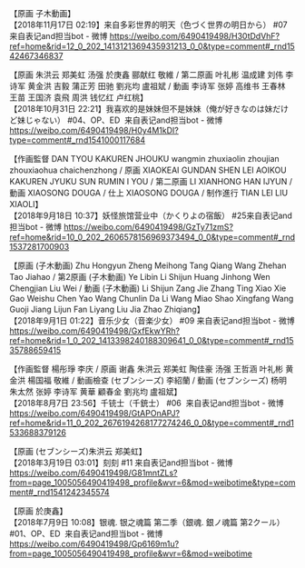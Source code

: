 【原画   子木動画】  
【2018年11月17日 02:19】来自多彩世界的明天（色づく世界の明日から） #07 来自表记and担当bot - 微博 https://weibo.com/6490419498/H30tDdVhF?ref=home&rid=12_0_202_1413121369435931213_0_0&type=comment#_rnd1542467346837  
  
  
【原画   朱洪云  郑美虹  汤强  於庚鑫  郦献红  敬維  /  第二原画   叶礼彬  温成建  刘伟  李诗军  黄金洪  吉毅  蒲正芳  田驰  劉兆均  盧祖斌  /  動画   李诗军  张婷  高维书  王春林  王苗  王国济  袁飛  周洪  钱忆红  卢红桃】  
【2018年10月31日 22:21】我喜欢的是妹妹但不是妹妹（俺が好きなのは妹だけど妹じゃない） #04、OP、ED ​​​​ 来自表记and担当bot - 微博 https://weibo.com/6490419498/H0y4M1kDI?type=comment#_rnd1541000117684   
  
  
【作画監督   DAN TYOU   KAKUREN JHOUKU     wangmin   zhuxiaolin   zhoujian   zhouxiaohua   chaichenzhong  /  原画   XIAOKEAI GUNDAN    SHEN LEI    AOIKOU    KAKUREN JYUKU    SUN RUMIN    I YOU  /  第二原画   LI XIANHONG   HAN IJYUN  /  動画   XIAOSONG DOUGA  /  仕上   XIAOSONG DOUGA  /  制作進行   TIAN LEI   LIU XIAOLI】  
【2018年9月18日 10:37】妖怪旅馆营业中（かくりよの宿飯） #25 ​​​​来自表记and担当bot - 微博 https://weibo.com/6490419498/GzTy71zmS?ref=home&rid=10_0_202_2606578156969373494_0_0&type=comment#_rnd1537281700903  
  
  
【原画   (子木動画) Zhu Hongyun    Zheng Meihong    Tang Qiang    Wang Zhehan    Tao Jiahao  /  第2原画   (子木動画) Ye Libin    Li Shijun    Huang Jinhong    Wen Chengjian   Liu Wei  /  動画   (子木動画) Li Shijun    Zang Jie    Zhang Ting    Xiao Xie    Gao Weishu    Chen Yao    Wang Chunlin    Da Li    Wang Miao    Shao Xingfang    Wang Guoji    Jiang Lijun    Fan Liyang    Liu Jia    Zhao Zhiqiang】  
【2018年9月1日 01:22】音乐少女（音楽少女） #09 来自表记and担当bot - 微博 https://weibo.com/6490419498/GxfEkwYRh?ref=home&rid=1_0_202_1413398240188309641_0_0&type=comment#_rnd1535788659415  
  
  
【作画監督   楊彤琤   李庆  /  原画   谢鑫   朱洪云  郑美虹  陶佳豪   汤强  王哲涵   叶礼彬  黄金洪  楊国福   敬維  /  動画檢查   (セブンシーズ) 李紹蘭  /  動画   (セブンシーズ) 杨明   朱太然   张婷   李诗军  黄華   顧春金   劉兆均  盧祖斌】  
【2018年8月7日 23:56】千铳士（千銃士） #06 ​​​​ 来自表记and担当bot - 微博 https://weibo.com/6490419498/GtAPOnAPJ?ref=home&rid=11_0_202_2676194268177274246_0_0&type=comment#_rnd1533688379126  
  
  
【原画   (セブンシーズ)朱洪云  郑美虹】  
【2018年3月19日 03:01】刻刻 #11 来自表记and担当bot - 微博 https://weibo.com/6490419498/G81mntZLs?from=page_1005056490419498_profile&wvr=6&mod=weibotime&type=comment#_rnd1541242345574  
  
  
【原画   於庚鑫】  
【2018年7月9日 10:08】银魂. 银之魂篇 第二季（銀魂. 銀ノ魂篇 第2クール） #01、OP、ED ​​​​ 来自表记and担当bot - 微博 https://weibo.com/6490419498/Gp6169m1u?from=page_1005056490419498_profile&wvr=6&mod=weibotime